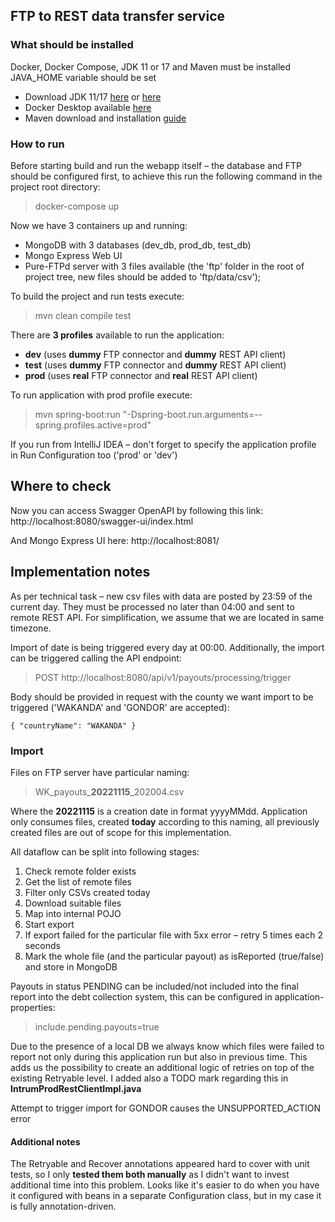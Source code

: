 ## FTP to REST data transfer service

### What should be installed
Docker, Docker Compose, JDK 11 or 17 and Maven must be installed
JAVA_HOME variable should be set
* Download JDK 11/17 [here](https://www.oracle.com/java/technologies/downloads/) or [here](https://openjdk.org/projects/jdk/)
* Docker Desktop available [here](https://www.docker.com/products/docker-desktop/)
* Maven download and installation [guide](https://maven.apache.org/install.html)

### How to run
Before starting build and run the webapp itself – the database and FTP should be configured first, to achieve this run the following command in the project root directory:
> docker-compose up

Now we have 3 containers up and running:
* MongoDB with 3 databases (dev_db, prod_db, test_db)
* Mongo Express Web UI
* Pure-FTPd server with 3 files available (the 'ftp' folder in the root of project tree, new files should be added to 'ftp/data/csv');

To build the project and run tests execute:
> mvn clean compile test

There are **3 profiles** available to run the application:
- **dev** (uses **dummy** FTP connector and **dummy** REST API client)
- **test** (uses **dummy** FTP connector and **dummy** REST API client)
- **prod** (uses **real** FTP connector and **real** REST API client)

To run application with prod profile execute:
> mvn spring-boot:run "-Dspring-boot.run.arguments=--spring.profiles.active=prod"

If you run from IntelliJ IDEA – don't forget to specify the application profile in Run Configuration too ('prod' or 'dev')

## Where to check
Now you can access Swagger OpenAPI by following this link: http://localhost:8080/swagger-ui/index.html

And Mongo Express UI here: http://localhost:8081/

## Implementation notes
As per technical task – new csv files with data are posted by 23:59 of the current day. They must be processed no later than 04:00 and sent to remote REST API.
For simplification, we assume that we are located in same timezone.

Import of date is being triggered every day at 00:00.
Additionally, the import can be triggered calling the API endpoint:
> POST http://localhost:8080/api/v1/payouts/processing/trigger

Body should be provided in request with the county we want import to be triggered ('WAKANDA' and 'GONDOR' are accepted):

`{
"countryName": "WAKANDA"
}`

### Import
Files on FTP server have particular naming:
>WK_payouts_**20221115**_202004.csv

Where the **20221115** is a creation date in format yyyyMMdd.
Application only consumes files, created **today** according to this naming, all previously created files are out of scope for this implementation.

All dataflow can be split into following stages:
1. Check remote folder exists
2. Get the list of remote files
3. Filter only CSVs created today
4. Download suitable files
5. Map into internal POJO
6. Start export
7. If export failed for the particular file with 5xx error – retry 5 times each 2 seconds
8. Mark the whole file (and the particular payout) as isReported (true/false) and store in MongoDB

Payouts in status PENDING can be included/not included into the final report into the debt collection system, this can be configured in application-properties:
> include.pending.payouts=true

Due to the presence of a local DB we always know which files were failed to report not only during this application run but also in previous time.
This adds us the possibility to create an additional logic of retries on top of the existing Retryable level. I added also a TODO mark regarding this in **IntrumProdRestClientImpl.java**

Attempt to trigger import for GONDOR causes the UNSUPPORTED_ACTION error

#### Additional notes
The Retryable and Recover annotations appeared hard to cover with unit tests, so I only **tested them both manually** as I didn't want to invest additional time into this problem. Looks like it's easier to do when you have it configured with beans in a separate Configuration class, but in my case it is fully annotation-driven.